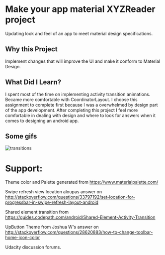 # Make your app material XYZReader project

Updating look and feel of an app to meet material design specifications.


## Why this Project
Implement changes that will improve the UI and make it conform to Material Design.

## What Did I Learn?
I spent most of the time on implementing activity transition animations. Became more comfortable with CoordinatorLayout. I choose this assignment to complete first because I was a overwhelmed by design part of the app development. After completing this project I feel more comfortable in dealing with design and where to look for answers when it comes to designing an android app.

## Some gifs

![transitions](http://i.imgur.com/Hg1M4ZX.gif)

# Support:

Theme color and Palette generated from https://www.materialpalette.com/

Swipe refresh view location
aloupas answer on http://stackoverflow.com/questions/33797192/set-location-for-progressbar-in-swipe-refresh-layout-android

Shared element transition from https://guides.codepath.com/android/Shared-Element-Activity-Transition

UpButton Theme from Joshua W's answer on  http://stackoverflow.com/questions/28620883/how-to-change-toolbar-home-icon-color

Udacity discussion forums.

